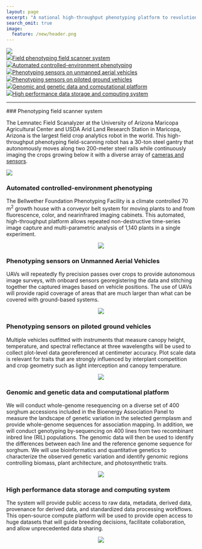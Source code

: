 ```yaml
---
layout: page
excerpt: "A national high-throughput phenotyping platform to revolutionize plant breeding."
search_omit: true
image:
  feature: /new/header.png
---
```


<div class="diagram">
<img src="/images/new/diagram2.png">

<div class="customdiv">
<div class="customspan">
<a href="#phenotyping-field-scanner-system"><img src="/images/new/gantry2.png" class="customimage">Field phenotyping field scanner system</a>
</div>
<div class="customspan">
<a href="#automated-controlled-environment-phenotyping"><img src="/images/new/greenhouse2.png" class="customimage">Automated controlled-environment phenotyping</a>
</div>
<div class="customspan">
<a href="#phenotyping-sensors-on-unmanned-aerial-vehicles"><img src="/images/new/uav2.png" class="customimage">Phenotyping sensors on unmanned aerial vehicles</a>
</div>
<div class="customspan">
<a href="#phenotyping-sensors-on-piloted-ground-vehicles"><img src="/images/new/tractor2.png" class="customimage">Phenotyping sensors on piloted ground vehicles</a>
</div>
<div class="customspan">
<a href="#genomic-and-genetic-data-and-computational-platform"><img src="/images/new/genomics2.png" class="customimage">Genomic and genetic data and computational platform</a>
</div>
<div class="customspan">
<a href="#high-performance-data-storage-and-computing-system"><img src="/images/new/compute2.png" class="customimage">High performance data storage and computing system</a>
</div>
</div>
</div>

<hr/>
### Phenotyping field scanner system

The Lemnatec Field Scanalyzer at the University of Arizona Maricopa Agricultural Center and USDA Arid Land Research Station in Maricopa, Arizona is the largest field crop analytics robot in the world. 
This high-throughput phenotyping field-scanning robot has a 30-ton steel gantry that autonomously moves along two 200-meter steel rails while continuously imaging the crops growing below it with a diverse array of [cameras and sensors](/articles/lemnatec-scanalyzer-field-sensors/).

<img src="/images/home/field_scanner.jpg">

### Automated controlled-environment phenotyping

The Bellwether Foundation Phenotyping Facility is a climate controlled 70 m<sup>2</sup> growth house with a conveyor belt system for moving plants to and from fluorescence, color, and nearinfrared imaging cabinets. This automated, high-throughput platform allows repeated non-destructive time-series image capture and multi-parametric analysis of 1,140 plants in a single experiment.

<div class="diagram" style="text-align: center">
<img src="/images/home/danforth.jpg">
</div>

### Phenotyping sensors on Unmanned Aerial Vehicles

UAVs will repeatedly fly precision passes over crops to provide autonomous image surveys, with onboard sensors georegistering the data and stitching together the captured images based on vehicle positions. The use
of UAVs will provide rapid coverage of areas that are much larger than what can be covered with ground-based systems.

<div class="diagram" style="text-align: center">
<img src="/images/home/uav.jpg">
</div>

### Phenotyping sensors on piloted ground vehicles

Multiple vehicles outfitted with instruments that measure canopy height, temperature, and spectral reflectance at three
wavelengths will be used to collect plot-level data georeferenced at centimeter accuracy. Plot scale data is relevant for traits
that are strongly influenced by interplant competition and crop geometry such as light interception and canopy temperature.

<div class="diagram" style="text-align: center">
<img src="/images/home/ground_vehicle.jpg">
</div>

### Genomic and genetic data and computational platform

We will conduct whole-genome resequencing on a diverse set of 400 sorghum accessions included in the Bioenergy Association Panel to measure the landscape of genetic variation in the selected germplasm and provide whole-genome sequences for association mapping. In addition, we will conduct genotyping by-sequencing on 400 lines from two recombinant inbred line (RIL) populations. The genomic data will then be used to identify the differences between each line and the reference genome sequence for sorghum. We will use bioinformatics and quantitative genetics to characterize the observed genetic variation and identify genomic regions controlling biomass, plant architecture, and photosynthetic traits.

<div class="diagram" style="text-align: center">
<img src="/images/home/genomic.jpg">
</div>

### High performance data storage and computing system

The system will provide public access to raw data, metadata, derived data, provenance for derived data, and standardized 
data processing workflows. This open-source compute platform will be used to provide open access to huge datasets that will
guide breeding decisions, facilitate collaboration, and allow unprecedented data sharing.

<div class="diagram" style="text-align: center">
<img src="/images/home/data_storage.jpg">
</div>
